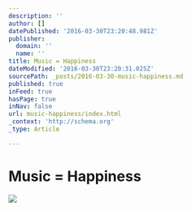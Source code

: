 ```yaml
---
description: ''
author: []
datePublished: '2016-03-30T23:20:48.981Z'
publisher:
  domain: ''
  name: ''
title: Music = Happiness
dateModified: '2016-03-30T23:20:31.025Z'
sourcePath: _posts/2016-03-30-music-happiness.md
published: true
inFeed: true
hasPage: true
inNav: false
url: music-happiness/index.html
_context: 'http://schema.org'
_type: Article

---
```

# Music = Happiness
![](https://the-grid-user-content.s3-us-west-2.amazonaws.com/91a0da6b-18dd-4c1b-9796-b6f9f96c0c55.png)